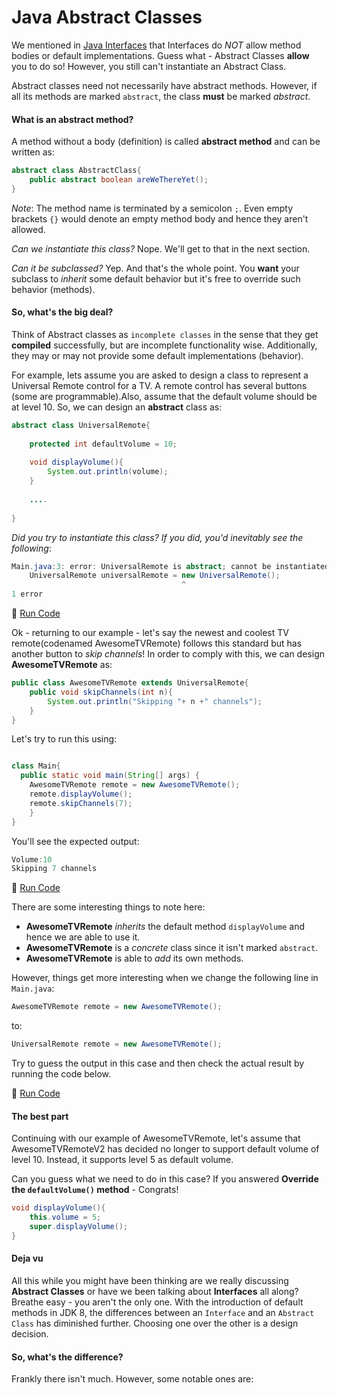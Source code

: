 # Java Abstract Classes


We mentioned in [Java Interfaces](Java-Interfaces) that Interfaces do _NOT_ allow method bodies or default implementations. Guess what - Abstract Classes **allow** you to do so! However, you still can't instantiate an Abstract Class. 

Abstract classes need not necessarily have abstract methods. However, if all its methods are marked `abstract`, the class **must** be marked _abstract_.

#### What is an abstract method?

A method without a body (definition) is called **abstract method** and can be written as:

```java
abstract class AbstractClass{
	public abstract boolean areWeThereYet();
}

```

_Note_: The method name is terminated by a semicolon `;`. Even empty brackets `{}` would denote an empty method body and hence they aren't allowed.

_Can we instantiate this class?_ Nope. We'll get to that in the next section.

_Can it be subclassed?_ Yep. And that's the whole point. You **want** your subclass to _inherit_ some default behavior but it's free to override such behavior (methods). 

#### So, what's the big deal?

Think of Abstract classes as `incomplete classes` in the sense that they get **compiled** successfully, but are incomplete functionality wise. Additionally, they may or may not provide some default implementations (behavior).

For example, lets assume you are asked to design a class to represent a Universal Remote control for a TV. A remote control has several buttons (some are programmable).Also, assume that the default volume should be at level 10. So, we can design an **abstract** class as:

```java
abstract class UniversalRemote{
	
	protected int defaultVolume = 10;
	
	void displayVolume(){
		System.out.println(volume);
	}
    
    ....
	
}
```

_Did you try to instantiate this class? If you did, you'd inevitably see the following_:

```java
Main.java:3: error: UniversalRemote is abstract; cannot be instantiated
    UniversalRemote universalRemote = new UniversalRemote();
                                      ^
1 error
```

:rocket: [Run Code](https://repl.it/CVJN/4)

Ok - returning to our example - let's say the newest and coolest TV remote(codenamed AwesomeTVRemote) follows this standard but has another button to _skip channels_! In order to comply with this, we can design **AwesomeTVRemote** as:


```java
public class AwesomeTVRemote extends UniversalRemote{
	public void skipChannels(int n){
        System.out.println("Skipping "+ n +" channels");
    }
}

```

Let's try to run this using:

```java

class Main{
  public static void main(String[] args) {
    AwesomeTVRemote remote = new AwesomeTVRemote();
    remote.displayVolume();
    remote.skipChannels(7);
    }
}
```

You'll see the expected output:

```java
Volume:10
Skipping 7 channels
```

:rocket: [Run Code](https://repl.it/CVKD/1)

There are some interesting things to note here:

* **AwesomeTVRemote** _inherits_ the default method `displayVolume` and hence we are able to use it.
* **AwesomeTVRemote** is a _concrete_ class since it isn't marked `abstract`.
* **AwesomeTVRemote** is able to _add_ its own methods.

However, things get more interesting when we change the following line in `Main.java`:

```java
AwesomeTVRemote remote = new AwesomeTVRemote();
```

to:

```java
UniversalRemote remote = new AwesomeTVRemote();
```

Try to guess the output in this case and then check the actual result by running the code below.

:rocket: [Run Code](https://repl.it/CVKY/0)


#### The best part

Continuing with our example of AwesomeTVRemote, let's assume that AwesomeTVRemoteV2 has decided no longer to support default volume of level 10. Instead, it supports level 5 as default volume. 

Can you guess what we need to do in this case? If you answered **Override the `defaultVolume()` method** - Congrats!

```java
void displayVolume(){
    this.volume = 5;
    super.displayVolume();
}
```

#### Deja vu

All this while you might have been thinking are we really discussing **Abstract Classes** or have we been talking about **Interfaces** all along? Breathe easy - you aren't the only one. With the introduction of default methods in JDK 8, the differences between an `Interface` and an `Abstract Class` has diminished further.  Choosing one over the other is a design decision. 

#### So, what's the difference?

Frankly there isn't much. However, some notable ones are:
